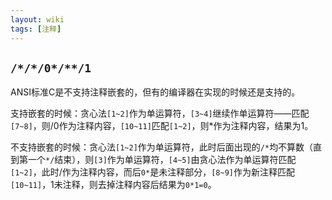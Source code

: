 ```yaml
---
layout: wiki
tags: [注释]
---
```


## `/*/*/0*/**/1`

ANSI标准C是不支持注释嵌套的，但有的编译器在实现的时候还是支持的。

支持嵌套的时候：贪心法`[1~2]`作为单运算符，`[3~4]`继续作单运算符——匹配`[7~8]`，则/0作为注释内容，`[10~11]`匹配`[1~2]`，则*作为注释内容，结果为1。

不支持嵌套的时候：贪心法`[1~2]`作为单运算符，此时后面出现的`/*`均不算数（直到第一个`*/`结束），则`[3]`作为单运算符，`[4~5]`由贪心法作为单运算符匹配`[1~2]`，此时/作为注释内容，而后`0*`是未注释部分，`[8~9]`作为新注释匹配`[10~11]`，1未注释，则去掉注释内容后结果为`0*1=0`。